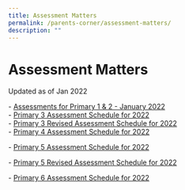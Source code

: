 ```yaml
---
title: Assessment Matters
permalink: /parents-corner/assessment-matters/
description: ""
---
```

# Assessment Matters 
Updated as of Jan 2022

\- <a href="/files/Parents%20Corner/Assessment%20Matters/2022_019%20P1%20%20P2%20Assessment%20Letter.pdf" target="_blank">Assessments for Primary 1 & 2 - January 2022</a>  
\- [Primary 3 Assessment Schedule for 2022](https://fernvalepri.moe.edu.sg/qql/slot/u480/Assesment%202022/2022_020%20P3_Assessment%20Letter.pdf)  
\- [Primary 3 Revised Assessment Schedule for 2022](https://fernvalepri.moe.edu.sg/qql/slot/u480/Assesment%202022/2022_076%20P3_Revised%20Assessment%20Letter.pdf)  
\- [Primary 4 Assessment Schedule for 2022](https://fernvalepri.moe.edu.sg/qql/slot/u480/Assesment%202022/2022_021%20P4_Assessment%20Letter.pdf)  
  
\- [Primary 5 Assessment Schedule for 2022](https://fernvalepri.moe.edu.sg/qql/slot/u480/Assesment%202022/2022_022%20P5_Assessment%20Letter.pdf)  
  
\- [Primary 5 Revised Assessment Schedule for 2022](https://fernvalepri.moe.edu.sg/qql/slot/u480/Assesment%202022/2022_077%20P5_Revised%20Assessment%20Letter.pdf)  
  
\- [Primary 6 Assessment Schedule for 2022](https://fernvalepri.moe.edu.sg/qql/slot/u480/Assesment%202022/2022_023%20P6_Assessment%20Letter.pdf)